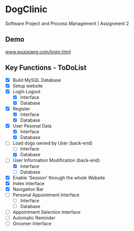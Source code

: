 # DogClinic
Software Project and Process Management | Assignment 2

## Demo
www.wuxixiang.com/login.html

## Key Functions - ToDoList
- [x] Build MySQL Database
- [x] Setup website
- [x] Login Logout
  - [x] Interface
  - [x] Database
- [x] Register
  - [x] Interface
  - [x] Database
- [x] User Pesonal Data
  - [x] Interface
  - [x] Database
- [ ] Load dogs owned by User (back-end)
  - [ ] Interface
  - [x] Database
- [ ] User Information Modification (back-end)
  - [x] Interface
  - [ ] Database 
- [x] Enable 'Session' through the whole Website
- [x] Index Interface
- [x] Navigation Bar
- [ ] Personal Appointment Interface
  - [ ] Interface
  - [ ] Database
- [ ] Appointment Selection Interface
- [ ] Automatic Reminder
- [ ] Groomer Interface
